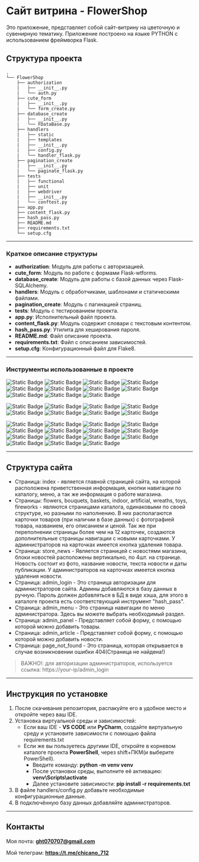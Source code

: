 # Сайт витрина - FlowerShop

Это приложение, представляет собой сайт-витрину на цветочную и сувенирную тематику. Приложение построено на языке PYTHON с использованием фреймворка Flask.

## Структура проекта

```
.
└── FlowerShop
    ├── authorization
    |   ├── __init__.py
    |   └── auth.py
    ├── cute_form
    |   ├── __init__.py
    |   └── form_create.py
    ├── database_create
    |   ├── __init__.py
    |   └── FDataBase.py
    ├── handlers
    |   ├── static
    |   ├── templates
    |   ├── __init__.py
    |   ├── config.py
    |   └── handler_flask.py
    ├── pagination_create
    |   ├── __init__.py
    |   └── paginate_flask.py
    ├── tests
    |   ├── functional
    |   ├── unit
    |   ├── webdriver
    |   ├── __init__.py
    |   └── conftest.py
    ├── app.py
    ├── content_flask.py
    ├── hash_pass.py
    ├── README.md
    ├── requirements.txt
    └── setup.cfg
```

___

### Краткое описание структуры

* **authorization**: Модуль для работы с авторизацией.
* **cute_form**: Модуль по работе с формами Flask-wtforms.
* **database_create**: Модуль для работы с базой данных через Flask-SQLAlchemy.
* **handlers**: Модуль с обработчиками, шаблонами и статическими файлами.
* **pagination_create**: Модуль с пагинацией страниц.
* **tests**: Модуль с тестированием проекта.
* **app.py**: Исполнительный файл проекта.
* **content_flask.py**: Модуль содержит словари с текстовым контентом.
* **hash_pass.py**: Утилита для хеширования пароля.
* **README.md**: Файл описание проекта.
* **requirements.txt**: Файл с описанием зависимостей.
* **setup.cfg**: Конфигурационный файл для Flake8.

___

### Инструменты использованные в проекте

![Static Badge](https://img.shields.io/badge/python-3.12.2-badgeContent?style=flat&logo=Python&logoColor=yellow&label=Python&labelColor=blue&color=gray)
![Static Badge](https://img.shields.io/badge/python-2.3.7-badgeContent?style=flat&logo=Werkzeug&logoColor=yellow&label=Werkzeug&labelColor=%23f9ab00&color=%23e2683c)
![Static Badge](https://img.shields.io/badge/python-2021.3-badgeContent?style=flat&logo=Pytz&logoColor=yellow&label=Pytz&labelColor=%23182c32&color=%237eb7aa)
![Static Badge](https://img.shields.io/badge/python-3.0.0-badgeContent?style=flat&logo=Wtforms&logoColor=yellow&label=Wtforms&labelColor=%23E5E3E4&color=%235BA199)
![Static Badge](https://img.shields.io/badge/python-2.0.20-badgeContent?style=flat&logo=Sqlalchemy&logoColor=black&label=Sqlalchemy&labelColor=%23FAD074&color=%23FFA570)
![Static Badge](https://img.shields.io/badge/python-2.26.0-badgeContent?style=flat&logo=Requests&logoColor=black&label=Requests&labelColor=%23B9848C&color=%23806491)
![Static Badge](https://img.shields.io/badge/python-2.9.9-badgeContent?style=flat&logo=Psycopg2&logoColor=black&label=Psycopg2&labelColor=%23b0d3bf&color=%231a512e)
![Static Badge](https://img.shields.io/badge/python-7.2.6-badgeContent?style=flat&logo=Sphinx&logoColor=black&label=Sphinx&labelColor=%23ed983b&color=%23ce3c03)
![Static Badge](https://img.shields.io/badge/python-3.1.3-badgeContent?style=flat&logo=Jinja2&logoColor=black&label=Jinja2&labelColor=%23778FD2&color=%232A3759)
![Static Badge](https://img.shields.io/badge/python-1.3.0-badgeContent?style=flat&logo=Pytest_flask&logoColor=black&label=Pytest_flask&labelColor=%23e4d6f8&color=%23604d9e)
![Static Badge](https://img.shields.io/badge/python-8.1.1-badgeContent?style=flat&logo=Pytest&logoColor=white&label=Pytest&labelColor=%231C252C&color=%23F6F2F6)

![Static Badge](https://img.shields.io/badge/python-2.3.3-badgeContent?style=flat&logo=Flask&logoColor=%2381BECE&label=Flask&labelColor=%23cad4e0&color=gray)
![Static Badge](https://img.shields.io/badge/python-3.1.1-badgeContent?style=flat&logo=Flask-SQLAlchemy&logoColor=%2381BECE&label=Flask-SQLAlchemy&labelColor=%23cd333e&color=%2383a259)
![Static Badge](https://img.shields.io/badge/python-0.6.2-badgeContent?style=flat&logo=Flask-Login&logoColor=%2381BECE&label=Flask-Login&labelColor=%23A7D1D2&color=%23153f65)
![Static Badge](https://img.shields.io/badge/python-2023.10.24-badgeContent?style=flat&logo=Flask-paginate&logoColor=%2381BECE&label=Flask-paginate&labelColor=%23D7A3B6&color=%2354387F)
![Static Badge](https://img.shields.io/badge/python-0.1.4-badgeContent?style=flat&logo=Flask_sslify&logoColor=%2381BECE&label=Flask_sslify&labelColor=%23FEF4C0&color=%23FE8535)
![Static Badge](https://img.shields.io/badge/python-1.1.2-badgeContent?style=flat&logo=Flask_wtf&logoColor=%2381BECE&label=Flask_wtf&labelColor=%236B99C3&color=%23022E66)
![Static Badge](https://img.shields.io/badge/python-3.0.0-badgeContent?style=flat&logo=Flask_limiter&logoColor=%2381BECE&label=Flask_limiter&labelColor=%23cd9e50&color=%23feeb9e)
![Static Badge](https://img.shields.io/badge/python-2.1.0-badgeContent?style=flat&logo=Flask_Caching&logoColor=%2381BECE&label=Flask_Caching&labelColor=%23945D87&color=%23EDD1EC)

![Static Badge](https://img.shields.io/badge/python-7.0.0-badgeContent?style=flat&logo=Flake8&logoColor=%2381BECE&label=Flake8&labelColor=black&color=white)
![Static Badge](https://img.shields.io/badge/python-0.0.8-badgeContent?style=flat&logo=Flake8-annotations-complexity&logoColor=%2381BECE&label=Flake8-annotations-complexity&labelColor=%23A59CD3&color=%234B2D9F)
![Static Badge](https://img.shields.io/badge/python-24.2.6-badgeContent?style=flat&logo=Flake8_bugbear&logoColor=%2381BECE&label=Flake8_bugbear&labelColor=%23677C77&color=%23E0EFEA)
![Static Badge](https://img.shields.io/badge/python-2.3.0-badgeContent?style=flat&logo=Flake8_builtins&logoColor=%2381BECE&label=Flake8_builtins&labelColor=%23EFB9AD&color=%23BC0000)
![Static Badge](https://img.shields.io/badge/python-3.14.0-badgeContent?style=flat&logo=Flake8_comprehensions&logoColor=%2381BECE&label=Flake8_comprehensions&labelColor=%23ffef03&color=%23ca540c)
![Static Badge](https://img.shields.io/badge/python-2.1.0-badgeContent?style=flat&logo=Flake8_commas&logoColor=%2381BECE&label=Flake8_commas&labelColor=%23C9D46C&color=%23338309)
![Static Badge](https://img.shields.io/badge/python-1.7.0-badgeContent?style=flat&logo=Flake8_docstrings&logoColor=%2381BECE&label=Flake8_docstrings&labelColor=%23015366&color=%23A7D1D2)
![Static Badge](https://img.shields.io/badge/python-1.5.0-badgeContent?style=flat&logo=Flake8_eradicate&logoColor=%2381BECE&label=Flake8_eradicate&labelColor=%23CEAD6D&color=%23E1DCE0)
![Static Badge](https://img.shields.io/badge/python-0.18.2-badgeContent?style=flat&logo=Flake8_import_order&logoColor=%2381BECE&label=Flake8_import_order&labelColor=%23806491&color=%23B9848C)
![Static Badge](https://img.shields.io/badge/python-2.1.0-badgeContent?style=flat&logo=Flake8_pep3101&logoColor=%2381BECE&label=Flake8_pep3101&labelColor=%23BC2041&color=%239E8279)
![Static Badge](https://img.shields.io/badge/python-5.0.0-badgeContent?style=flat&logo=Flake8_print&logoColor=%2381BECE&label=Flake8_print&labelColor=%23F38307&color=%23D5F2ED)
![Static Badge](https://img.shields.io/badge/python-0.3.0-badgeContent?style=flat&logo=Flake8_rst_docstrings&logoColor=%2381BECE&label=Flake8_rst_docstrings&labelColor=%23DE60CA&color=%23882380)
![Static Badge](https://img.shields.io/badge/python-0.3.0-badgeContent?style=flat&logo=Flake8_string_format&logoColor=%2381BECE&label=Flake8_string_format&labelColor=%236B99C3&color=%23022E66)
![Static Badge](https://img.shields.io/badge/python-0.3.0-badgeContent?style=flat&logo=Flake8_string_format&logoColor=%2381BECE&label=Flake8_string_format&labelColor=%23dde4ea&color=%236e7478)
![Static Badge](https://img.shields.io/badge/python-0.0.6-badgeContent?style=flat&logo=Flake8_variables_names&logoColor=%2381BECE&label=Flake8_variables_names&labelColor=%23adbf8f&color=%23788e3c)
___

## Структура сайта

* Страница: index - является главной страницей сайта, на которой расположена приветственная информация, кнопки навигации по каталогу, меню, а так же информация о работе магазина.
* Страницы: flowers, bouquets, baskets, indoor, artificial, wreaths, toys, fireworks - являются страницами каталога, одинаковыми по своей структуре, но разными по наполнению. В них располагаются карточки товаров (при наличии в базе данных) с фотографией товара, названием, его описанием и ценой. Так же при переполнении страницы более чем на 12 карточек, создаются дополнительные страницы навигации с новыми карточками. У администраторов на карточках имеется кнопка удаления товара.
* Страница: store_news - Является страницей с новостями магазина, блоки новостей расположены вертикально, по 4шт. на странице. Новость состоит из фото, название новости, текста новости и даты публикации. У администраторов на карточках имеется кнопка удаления новости.
* Страница: admin_login - Это страница авторизации для администраторов сайта. Админы добавляются в базу данных в ручную. Пароль должен добавляться в БД в виде хэша, для этого в каталоге проекта есть соответствующий инструмент "hash_pass".
* Страница: admin_menu - Это страница навигации по меню администратора. Здесь вы можете выбрать необходимый раздел.
* Страница: admin_panel - Представляет собой форму, с помощью которой можно добавить товары.
* Страница: admin_article - Представляет собой форму, с помощью которой можно добавить новости.
* Страница: page_not_found - Это страница, которая открывается в случае возникновении ошибки 404(Страница не найдена!)

> ВАЖНО!: для авторизации администраторов, используется ссылка: https://your-ip/admin_login

___

## Инструкция по установке

1. После скачивания репозитория, распакуйте его в удобное место и откройте через ваш IDE.
2. Установка виртуальной среды и зависимостей:
    * Если ваш IDE - **VS CODE** или **PyCharm**, создайте виртуальную среду и установите зависимости с помощью файла requirements.txt
    * Если же вы пользуетесь другими IDE, откройте в корневом каталоге проекта 
    **PowerShell**, через shift+ПКМ(и выберите PowerShell).
        * Введите команду: **python -m venv venv**
        * После установки среды, выполните её активацию: **venv\Scripts\activate**
        * Далее установите зависимости: **pip install -r requirements.txt**
3. В файле handlers/config.py добавьте необходимые конфигурационные данные.
4. В подключённую базу данных добавляйте администраторов.

___

## Контакты

Моя почта: **ght070707@gmail.com**

Мой телеграм: **https://t.me/chicano_712**